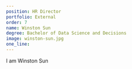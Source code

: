 ```yaml
---
position: HR Director
portfolio: External
order: 7
name: Winston Sun
degree: Bachelor of Data Science and Decisions
image: winston-sun.jpg
one_line:
---
```

I am Winston Sun